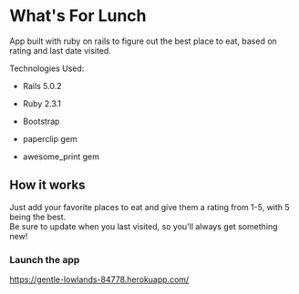 # What's For Lunch

App built with ruby on rails to figure out the best place to eat, based on rating and last date visited.

Technologies Used:
 
* Rails 5.0.2

* Ruby 2.3.1

* Bootstrap

* paperclip gem

* awesome_print gem 


## How it works

Just add your favorite places to eat and give them a rating from 1-5, with 5 being the best.  
Be sure to update when you last visited, so you'll always get something new!

### Launch the app

https://gentle-lowlands-84778.herokuapp.com/
